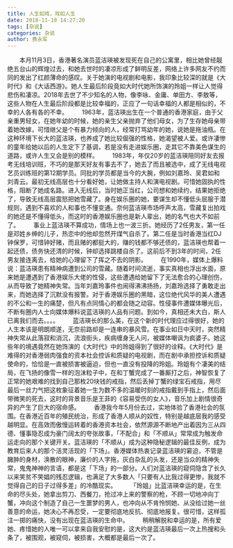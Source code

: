 ```yaml
---
title: 人生如戏，戏如人生
date: 2018-11-10 14:27:20
tags: [杂说]
categories: 杂说
author: 费永军
---
```

&emsp;&emsp;本月11月3日，香港著名演员蓝洁瑛被发现死在自己的公寓里，相比她曾经靓绝五台山的辉煌过去，和她去世时的凄凉形成了鲜明反差，网络上许多网友不约而同的发出了红颜薄命的感叹。关于她演的电视剧和电影，我印象比较深的就是《大时代》和《大话西游》。她人生最后阶段竟如大时代她所饰演的玲姐一样让人觉得悲伤和凄凉。2018年去世了不少知名的人物，像李咏、金庸、单田方、李敖等，这些人物在人生最后阶段都是比较幸福的，正应了一句话幸福的人都是相似的，不幸的人各有各的不幸。
&emsp;&emsp;1963年，蓝洁瑛出生在一个普通的香港家庭，由于父亲重男轻女，在她年幼的时候，她的亲生父亲抛弃了他们母女，为了生存她母亲带着她改嫁，可惜继父是个有暴力倾向的人，经常打骂幼年的她，说她是拖油瓶。在这种环境下长大的蓝洁瑛，也养成了她比较倔强的性格，她渴望被人爱。或许凄惨的童年给她以后的人生定下了基调，若是没有走进娱乐圈，走其它不靠美色谋生的道路，或许人生又会是别的模样。
&emsp;&emsp;1983年，年仅20岁的蓝洁瑛陪同好友去报考无线培训班，不巧的是那天好友有事去不了，她去了而且被选中，成了无线电视艺员训练班的第12期学员。同批的学员都是当今的大腕，例如刘嘉玲、吴君如和刘青云。最初无线高层也十分看好她，让她做主持人和演电视剧。可惜她固执的性格，阻断了她成名路。进入无线后，当时她正当红，公司想和她续约，结果她拒绝了，导致无线高层震怒把她雪藏了。身在娱乐圈的她，要谋生却不懂低头屈服于潜规则，遇到不喜欢的人和事也不懂变通。奈何蓝洁瑛市场呼声太高，雪藏复出拍戏的她还是不懂得低头，而这时的香港娱乐圈也是新人辈出，她的名气也大不如前了。
&emsp;&emsp;事业上蓝洁瑛不算成功，情场上也一波三折。她经历了2任男友，第一任是邓姓乡绅的儿子，热恋中的他却忽然开煤气自杀了。第二任是当时香港当红DJ钟保罗，可惜钟好赌，而且赌的都挺大的，赚的钱都不够还债的，蓝洁瑛也帮着一起还债，债务快还清的时候，钟却选择跳楼自杀了。这前后不到3年的时间，2任男友接连离去，给她的心理留下了挥之不去的阴影。
&emsp;&emsp;在1990年，媒体上爆料说：蓝洁瑛患有精神病遭到公司的雪藏。随着时间流逝，事实真相也浮出水面，原来她是遭遇到了香港娱乐大佬的性侵，这些遭遇给她留下了无法愈合的心理创伤，从而导致了她精神失常。当年刘嘉玲事件也闹得沸沸扬扬，刘嘉玲选择了勇敢走出来，而她选择了沉默没有报警。对于香港娱乐圈的黑暗，这位绝代风华的美人遭遇的不公和一生的痛楚，但凡有点同情心的都会随之动容。性侵事件遭媒体曝光后，不断有圈内人士向媒体爆料说蓝洁瑛的人品有问题。到如今，真相还未大白，斯人已离我们而去。。。。
&emsp;&emsp;蓝洁瑛长的那么美，在这个新的时代理应过得很好，她的人生本该是明朗顺遂，无奈前路却是一连串的暴风雪。在事业如日中天时，突然精神失常从此落寂和消沉，流浪街头，疾病缠身无人问，被媒体嘲讽为疯婆子。她这些年的境遇竟然在她饰演的《大时代》中的玲姐得到了很好的诠释。《大时代》是难得的对香港弱肉强食的资本社会控诉和质疑的电视剧，而在剧中承担控诉和质疑使命的，恰恰是一直被损害被逼迫，但也一直没有投降的玲姐。玲姐有个凄美的结局，在飞扬的像雪一样的泡沫粒子中，在和丁蟹完成了一番厮打之后，神智恢复了正常的她艰难的找到自己那枚20块钱的戒指，然后丢掉丁蟹的绿宝石戒指，用尽最后一丝力气把这枚象征着她一生为数不多的温暖时刻的戒指戴到手指上，然后面带微笑的死去，这时的背景音乐是王菲的《容易受伤的女人》，音乐加上剧情很奇异的产生了巨大的宿命感。
&emsp;&emsp;香港我今年5月份去过，实地体验了香港社会的氛围。在香港近百年的殖民统治，形成了香港人顺从的奴性，特别是越底层我的感受越明显。在高效而傲慢运转着的香港资本社会，依然源源不断地产出着因为三从四德、懂事隐忍成为豪门阔太的夸张故事，「不配合」和「不顺从」常常成为触发命运走向的那个关键开关。蓝洁瑛的「不顺从」成为这种隐秘逻辑的最佳反例，成为教育后来人的那个活灵活现的「下场」。香港媒体热衷记录蓝洁瑛的窘迫，不管是臃肿的身材，涣散的眼神，廉价的人字拖，灰白杂乱的头发，还是当众的精神失常，鬼鬼神神的言语，都是这「下场」的一部分。人们对蓝洁瑛的窥伺隐含了长久以来笑贫不笑娼的残忍逻辑，也满足了大多数人「只要有人比我过得更惨，我就不觉得自己的日子过得多差」的冷酷现实。
&emsp;&emsp;「玲姐」比蓝洁瑛幸运的是，在生命的尽头处，她拿出剪刀、西餐刀，抢过冲上来的警察的枪，不顾一切地冲向丁蟹，冲向这个制造了自己一生噩梦的男人，也冲向从不肯怜悯她、从没给过她一丝善意的命运，她决心不再忍受，一定要彻底地反抗、彻底地报复。很可惜，这样孤注一掷的痛快，没有出现在蓝洁瑛的生命中。
&emsp;&emsp;稍稍解脱和幸运的是，所有爱她、疼惜她的人唯一可以拿来自我安慰的是，这大约是蓝洁瑛最后一次上热搜和头条了，被围观，被窥伺，被损害，大概都是最后一次了。
